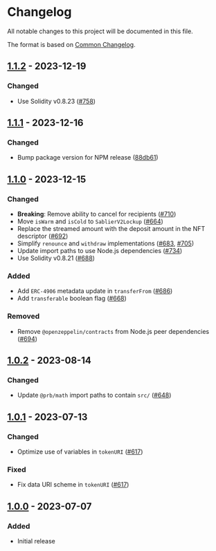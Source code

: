 # Changelog

All notable changes to this project will be documented in this file.

The format is based on [Common Changelog](https://common-changelog.org/).

[1.1.2]: https://github.com/sablier-labs/v2-core/compare/v1.1.1...v1.1.2
[1.1.1]: https://github.com/sablier-labs/v2-core/compare/v1.1.0...v1.1.1
[1.1.0]: https://github.com/sablier-labs/v2-core/compare/v1.0.2...v1.1.0
[1.0.2]: https://github.com/sablier-labs/v2-core/compare/v1.0.1...v1.0.2
[1.0.1]: https://github.com/sablier-labs/v2-core/compare/v1.0.0...v1.0.1
[1.0.0]: https://github.com/sablier-labs/v2-core/releases/tag/v1.0.0

## [1.1.2] - 2023-12-19

### Changed

- Use Solidity v0.8.23 ([#758](https://github.com/sablier-labs/v2-core/pull/758))

## [1.1.1] - 2023-12-16

### Changed

- Bump package version for NPM release
  ([88db61](https://github.com/sablier-labs/v2-core/tree/88db61bcf193ef9494b31c883ed2c9ad997a1271))

## [1.1.0] - 2023-12-15

### Changed

- **Breaking**: Remove ability to cancel for recipients ([#710](https://github.com/sablier-labs/v2-core/pull/710))
- Move `isWarm` and `isCold` to `SablierV2Lockup` ([#664](https://github.com/sablier-labs/v2-core/pull/664))
- Replace the streamed amount with the deposit amount in the NFT descriptor
  ([#692](https://github.com/sablier-labs/v2-core/pull/692))
- Simplify `renounce` and `withdraw` implementations ([#683](https://github.com/sablier-labs/v2-core/pull/683),
  [#705](https://github.com/sablier-labs/v2-core/pull/705))
- Update import paths to use Node.js dependencies ([#734](https://github.com/sablier-labs/v2-core/pull/734))
- Use Solidity v0.8.21 ([#688](https://github.com/sablier-labs/v2-core/pull/688))

### Added

- Add `ERC-4906` metadata update in `transferFrom` ([#686](https://github.com/sablier-labs/v2-core/pull/686))
- Add `transferable` boolean flag ([#668](https://github.com/sablier-labs/v2-core/pull/668))

### Removed

- Remove `@openzeppelin/contracts` from Node.js peer dependencies
  ([#694](https://github.com/sablier-labs/v2-core/pull/694))

## [1.0.2] - 2023-08-14

### Changed

- Update `@prb/math` import paths to contain `src/` ([#648](https://github.com/sablier-labs/v2-core/pull/648))

## [1.0.1] - 2023-07-13

### Changed

- Optimize use of variables in `tokenURI` ([#617](https://github.com/sablier-labs/v2-core/pull/617))

### Fixed

- Fix data URI scheme in `tokenURI` ([#617](https://github.com/sablier-labs/v2-core/pull/617))

## [1.0.0] - 2023-07-07

### Added

- Initial release
